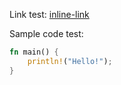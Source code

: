 Link test: [inline-link](https://google.com/)

Sample code test:

```rust
fn main() {
    println!("Hello!");
}
```
